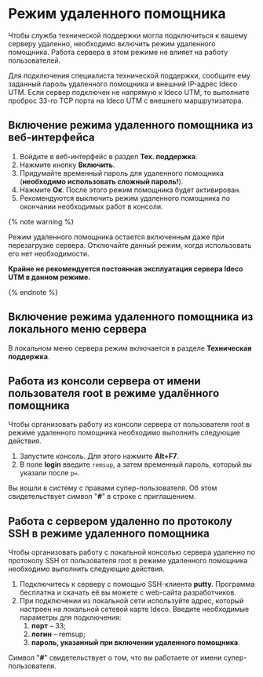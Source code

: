 # Режим удаленного помощника

Чтобы служба технической поддержки могла подключиться к вашему серверу удаленно, необходимо включить режим удаленного помощника. Работа сервера в этом режиме не влияет на работу пользователей.

Для подключения специалиста технической поддержки, сообщите ему заданный пароль удаленного помощника и внешний IP-адрес Ideco UTM. Если сервер подключен не напрямую к Ideco UTM, то выполните проброс 33-го TCP порта на Ideco UTM с внешнего маршрутизатора.

## Включение режима удаленного помощника из веб-интерфейса

1. Войдите в веб-интерфейс в раздел **Тех. поддержка**.
2. Нажмите кнопку **Включить**.
3. Придумайте временный пароль для удаленного помощника \(**необходимо использовать сложный пароль!**\).
4. Нажмите **Ок**. После этого режим помощника будет активирован.
5. Рекомендуются выключить режим удаленного помощника по окончании необходимых работ в консоли.

{% note warning %}

Режим удаленного помощника остается включенным даже при перезагрузке сервера. Отключайте данный режим, когда использовать его нет необходимости. 

**Крайне не рекомендуется постоянная эксплуатация сервера Ideco UTM в данном режиме.**

{% endnote %}

## Включение режима удаленного помощника из локального меню сервера

В локальном меню сервера режим включается в разделе **Техническая поддержка**.

## Работа из консоли сервера от имени пользователя root в режиме удалённого помощника

Чтобы организовать работу из консоли сервера от пользователя root в режиме удаленного помощника необходимо выполнить следующие действия.

1. Запустите консоль. Для этого нажмите **Alt+F7**.
2. В поле **login** введите `remsup`, а затем временный пароль, который вы указали после `p=`.

Вы вошли в систему с правами супер-пользователя. Об этом свидетельствует символ "_**\#**_" в строке с приглашением.

## Работа с сервером удаленно по протоколу SSH в режиме удаленного помощника

Чтобы организовать работу с локальной консолью сервера удаленно по протоколу SSH от пользователя root в режиме удаленного помощника необходимо выполнить следующие действия.

1. Подключитесь к серверу с помощью SSH-клиента **putty**. Программа бесплатна и скачать её вы можете с web-сайта разработчиков.
2. При подключении из локальной сети используйте адрес, который настроен на локальной сетевой карте Ideco. Введите необходимые параметры для подключения:  
   1. **порт** – 33;
   2. **логин** – remsup;
   3. **пароль, указанный при включении удаленного помощника**.

Символ "_**\#**_" свидетельствует о том, что вы работаете от имени супер-пользователя.

